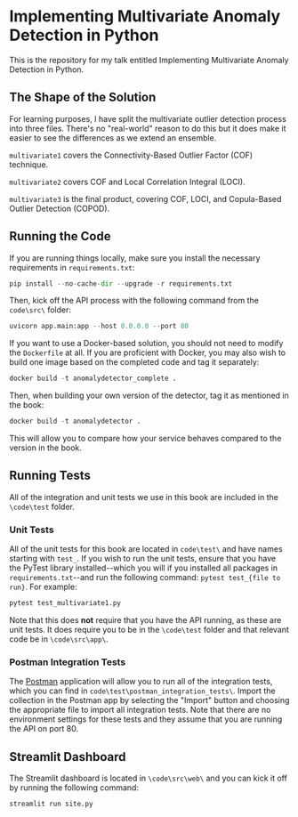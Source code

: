 # Implementing Multivariate Anomaly Detection in Python

This is the repository for my talk entitled Implementing Multivariate Anomaly Detection in Python.

## The Shape of the Solution

For learning purposes, I have split the multivariate outlier detection process into three files.  There's no "real-world" reason to do this but it does make it easier to see the differences as we extend an ensemble.

`multivariate1` covers the Connectivity-Based Outlier Factor (COF) technique.

`multivariate2` covers COF and Local Correlation Integral (LOCI).

`multivariate3` is the final product, covering COF, LOCI, and Copula-Based Outlier Detection (COPOD).

## Running the Code

If you are running things locally, make sure you install the necessary requirements in `requirements.txt`:

```python
pip install --no-cache-dir --upgrade -r requirements.txt
```

Then, kick off the API process with the following command from the `code\src\` folder:

```python
uvicorn app.main:app --host 0.0.0.0 --port 80
```

If you want to use a Docker-based solution, you should not need to modify the `Dockerfile` at all.  If you are proficient with Docker, you may also wish to build one image based on the completed code and tag it separately:

```python
docker build -t anomalydetector_complete .
```

Then, when building your own version of the detector, tag it as mentioned in the book:

```python
docker build -t anomalydetector .
```

This will allow you to compare how your service behaves compared to the version in the book.

## Running Tests

All of the integration and unit tests we use in this book are included in the `\code\test` folder.

### Unit Tests

All of the unit tests for this book are located in `code\test\` and have names starting with `test_`.  If you wish to run the unit tests, ensure that you have the PyTest library installed--which you will if you installed all packages in `requirements.txt`--and run the following command:  `pytest test_{file to run}`.  For example:

```python
pytest test_multivariate1.py
```

Note that this does **not** require that you have the API running, as these are unit tests.  It does require you to be in the `\code\test` folder and that relevant code be in `\code\src\app\`.

### Postman Integration Tests

The [Postman](https://www.postman.com/) application will allow you to run all of the integration tests, which you can find in `code\test\postman_integration_tests\`.  Import the collection in the Postman app by selecting the "Import" button and choosing the appropriate file to import all integration tests.  Note that there are no environment settings for these tests and they assume that you are running the API on port 80.

## Streamlit Dashboard

The Streamlit dashboard is located in `\code\src\web\` and you can kick it off by running the following command:

```python
streamlit run site.py
```

